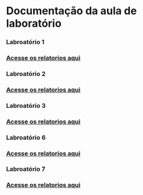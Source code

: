 # Documentação da aula de laboratório

<h3>Labroatório 1<h3>
  <a href="Laboratorio1/Laboratorio1.md">Acesse os relatorios aqui</a>
  
<h3>Labroatório 2<h3>
  <a href="Laboratorio2/Laboratorio2.md">Acesse os relatorios aqui</a>
   
<h3>Labroatório 3<h3>
  <a href="Laboratorio3/Laboratorio3.md">Acesse os relatorios aqui</a>
   
<h3>Labroatório 6<h3>
  <a href="Laboratorio6/Laboratorio6.md">Acesse os relatorios aqui</a>
  
 <h3>Labroatório 7<h3>
 <a href="Laboratorio6/Laboratorio7.md">Acesse os relatorios aqui</a>

